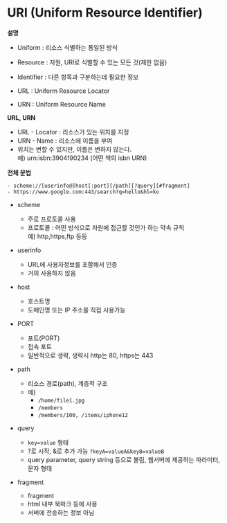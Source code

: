 # URI (Uniform Resource Identifier)

**설명**

- Uniform : 리소스 식별하는 통일된 방식
- Resource : 자원, URI로 식별할 수 있는 모든 것(제한 없음)
- Identifier : 다른 항목과 구분하는데 필요한 정보

- URL : Uniform Resource Locator
- URN : Uniform Resource Name

**URL, URN**

- URL - Locator : 리소스가 있는 위치를 지정
- URN - Name : 리소스에 이름을 부여
- 위치는 변할 수 있지만, 이름은 변하지 않는다.  
   예) urn:isbn:3904190234 (어떤 책의 isbn URN)

**전체 문법**

```
- scheme://[userinfo@]host[:port][/path][?query][#fragment]
- https://www.google.com:443/search?q=hello&hl=ko
```

- scheme

  - 주로 프로토콜 사용
  - 프로토콜 : 어떤 방식으로 자원에 접근할 것인가 하는 약속 규칙  
    예) http,https,ftp 등등

- userinfo

  - URL에 사용자정보를 포함해서 인증
  - 거의 사용하지 않음

- host

  - 호스트명
  - 도메인명 또는 IP 주소를 직접 사용가능

- PORT

  - 포트(PORT)
  - 접속 포트
  - 일반적으로 생략, 생략시 http는 80, https는 443

- path

  - 리소스 경로(path), 계층적 구조
  - 예)
    - `/home/file1.jpg`
    - `/members`
    - `/members/100, /items/iphone12`

- query

  - `key=value` 형태
  - ?로 시작, &로 추가 가능 `?keyA=valueA&keyB=valueB`
  - query parameter, query string 등으로 불림, 웹서버에 제공하는 파라미터, 문자 형태

- fragment
  - fragment
  - html 내부 북마크 등에 사용
  - 서버에 전송하는 정보 아님
